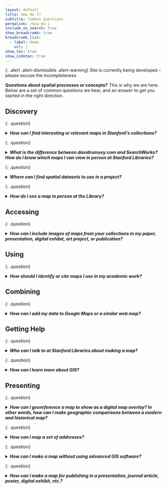 ```yaml
---
layout: default
title: How do I?
subtitle: Common questions
permalink: /how-do-i
include_on_search: true
show_breadcrumb: true
breadcrumb_list:
  - label: Home
    url: /
show_toc: true
show_sidetoc: true
---
```


{: .alert .alert-dismissible .alert-warning}
Site is currently being developed – please excuse the incompleteness

**Questions about spatial processes or concepts?** This is why we are here. Below are a set of common questions we hear, and an answer to get you started in the right direction.

## Discovery

{: .question}

<details>
  <summary><b><em>How can I find interesting or relevant maps in Stanford's collections?</em></b></summary>
  <div class="answer">
    <p>You can search for maps in Stanford's collections using <a href="https://searchworks.stanford.edu/" target="_blank">SearchWorks</a>, the library's online catalog. You can also explore the <a href="https://www.davidrumsey.com/" target="_blank">David Rumsey Map Collection</a> for a wide range of historical maps. If you need help finding maps, you can <a href="/contact">reach out to us</a> for assistance.</p>
  </div>
</details>

{: .question}

<details>
  <summary><b><em>What is the difference between davidrumsey.com and SearchWorks? How do I know which maps I van view in person at Stanford Libraries?</em></b></summary>
  <div class="answer">
    <p>David Rumsey is a map collector with a collection of maps that he has digitized and made available online. SearchWorks is the Stanford Libraries catalog, which includes maps from the David Rumsey collection as well as other maps in the library's collections. You can view maps in person at Stanford Libraries by checking the item's location in SearchWorks or contacting the library for more information.</p>
  </div>
</details>

{: .question}

<details>
  <summary><b><em>Where can I find spatial datasets to use in a project?</em></b></summary>
  <div class="answer">
    <p>There are many places to find spatial datasets online. Stanford Libraries offers access to a wide range of spatial data resources, including the <a href="https://earthworks.stanford.edu/" target="_blank">EarthWorks</a> geospatial data discovery tool. You can also explore the <a href="https://www.census.gov/geographies/mapping-files/time-series/geo/tiger-line-file.html" target="_blank">U.S. Census Bureau's TIGER/Line Shapefiles</a> for geographic data. If you need help finding spatial datasets, you can <a href="/contact">reach out to us</a> for assistance.</p>
  </div>
</details>

{: .question}

<details>
  <summary><b><em>How do I see a map in person at the Library?</em></b></summary>
  <div class="answer">
    <p>You can request maps from the David Rumsey Map Center for viewing in the reading room. [More information on how to request maps.]</p>

    <p>Branner Library is an open stack collection, meaning you can browse the collection in person. [More information on visiting Branner Library.]</p>

  </div>
</details>

## Accessing

{: .question}

<details>
  <summary><b><em>How can I include images of maps from your collections in my paper, presentation, digital exhibit, art project, or publication?</em></b></summary>
  <div class="answer">
    <p>If a map from Stanford Libraries has been scanned and made available to you in <a href="https://searchworks.stanford.edu/" target="_blank">SearchWorks</a>, you can read the permissions statements on their page. Permissions statements will tell you how the map can be used, how to acknowledge it in your work, and who to contact for more information. Most of the time, there is a link to download the map image directly on its page. [Download links on Searchworks & DR.com; direct linking using IIIF; exporting map images from ArcGIS. Permissions?]</p>
   
  </div>
</details>

## Using

{: .question}

<details>
  <summary><b><em>How should I identify or cite maps I use in my academic work?</em></b></summary>
  <div class="answer">
    <p>When citing a map in your academic work, you should include the following information:
      [Examples; description of acceptable uses]
    </p>
    
  </div>
</details>

## Combining

{: .question}

<details>
  <summary><b><em>How can I add my data to Google Maps or a similar web map?</em></b></summary>
  <div class="answer">
    <p>Adding data to a Google maps-style web map can be done in several ways using Felt maps, ArcGIS Online, Google Earth Web, StoryMaps JS, Leaflet, Mapbox, OpenLayers, or MapLibre.</p>
  </div>
</details>

## Getting Help

{: .question}

<details>
  <summary><b><em>Who can I talk to at Stanford Libraries about making a map?</em></b></summary>
  <div class="answer">
    <p>If you need help making a map, you can reach out to the <a href="/contact">Stanford Geospatial Center</a> for assistance. The Geospatial Center offers consultations, workshops, and other resources to help you create maps for your research or projects.</p>
    <p>Branner and DRMC for examples for inspiration, project scoping, etc.</p>
  </div>
</details>

{: .question}

<details>
  <summary><b><em>How can I learn more about GIS?</em></b></summary>
<div class="answer">
    <p>
      Here are some resources to help you learn about Geographic Information Systems (GIS):
    </p>
    <ul>
      <li>
        <a href="#" target="_blank">Stanford GIS course?</a> - A Stanford course for learning GIS.
      </li>
      <li>
        <a href="#" target="_blank">[David Medeiros's consultation link?]</a> - Talk to an expert cartographer.
      </li>
      <li>
        <a href="#" target="_blank">Mapschool.io?</a> - Learn about GIS online.
      </li>
    </ul>

  </div>
</details>

## Presenting

{: .question}

<details>
  <summary><b><em>How can I georeference a map to show as a digital map overlay? In other words, how can I make geographic comparisons between a modern and historical map?</em></b></summary>
  <div class="answer">
       <p>There are several ways to go about this. Tutorials below are arranged with the easiest one at the top and become more complex as you go down the list. Let's add some here.</p>

        <ul>
            <li>
                <a href="https://docs.google.com/document/d/1bYLQePTx8Cdcke4MZjFw1Kr0r6Isc1J_cki2JZRnUso/edit?usp=sharing">
                    How to Georeference a Map in Allmaps to Display in Felt
                </a>
                <ul style="margin-left: 20px;">
                    <li>*Simple tutorial for creating a georeferenced overlay of a historical map image on a contemporary basemap in Felt.com, a cloud-based GIS application.*</li>
                </ul>
            </li>

            <li>
                <a href="https://storymaps.arcgis.com/stories/e8d1d13ca8894643970f315d16010ee9">
                    Georeferencing in QGIS
                </a>
                <ul style="margin-left: 20px;">
                    <li>*Learn to georeference historical maps in QGIS, a desktop GIS application, resulting in a more precise alignment between map image and location.*</li>
                </ul>
            </li>
        </ul>

</div>
  </details>

{: .question}

<details>
  <summary><b><em>How can I map a set of addresses?</em></b></summary>
  <div class="answer">
    <p>Geocoding is the process of converting addresses into geographic coordinates that can be used to create a map. The recommended resource for starting your geocoding work at Stanford is the <a href="https://guides.library.stanford.edu/sgc/services" target="_blank">Stanford Geospatial Center's Geocoding Services for Research Guide</a>.</p>
      
    <p>There are several ways to map a set of addresses. You can use a GIS software like ArcGIS or QGIS to geocode the addresses and create a map. You can also use online mapping tools like Google Maps or Mapbox to create a map of your addresses. If you need help mapping a set of addresses, you can reach out to the <a href="/contact">Stanford Geospatial Center</a> for assistance.</p>
  </div>
</details>

{: .question}

<details>
  <summary><b><em>How can I make a map without using advanced GIS software?</em></b></summary>
  <div class="answer">
    <p>SimplyAnalytics, Felt, Google My Maps, and ArcGIS Online are all tools that allow you to create maps without using advanced GIS software. These tools are user-friendly and offer a range of features for creating maps for research, projects, or presentations.</p>
  </div>
</details>

{: .question}

<details>
  <summary><b><em>How can I make a map for publishing in a presentation, journal article, poster, digital exhibit, etc.?</em></b></summary>
  <div class="answer">
    <p>There are several ways to create a map for publishing in a presentation, journal article, poster, digital exhibit, or other format. You can use GIS software like ArcGIS or QGIS to create a map and export it as an image or PDF. You can also use online mapping tools like Google My Maps or Mapbox to create a map and share it online. If you need help making a map for publishing, you can reach out to the <a href="/contact">Stanford Geospatial Center</a> for assistance.</p>
  </div>
</details>
